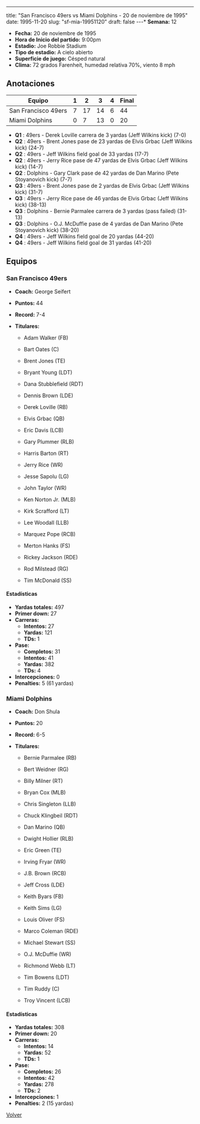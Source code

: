 ---
title: "San Francisco 49ers vs Miami Dolphins - 20 de noviembre de 1995"
date: 1995-11-20
slug: "sf-mia-19951120"
draft: false
---* **Semana:** 12
* **Fecha:** 20 de noviembre de 1995
* **Hora de Inicio del partido:** 9:00pm
* **Estadio:** Joe Robbie Stadium
* **Tipo de estadio:** A cielo abierto
* **Superficie de juego:** Césped natural
* **Clima:** 72 grados Farenheit, humedad relativa 70%, viento 8 mph




## Anotaciones
| Equipo | 1 | 2 | 3 | 4 | Final |
|--------|---|---|---|---|-------|
| San Francisco 49ers  | 7 | 17 | 14 | 6  | 44 |
| Miami Dolphins  | 0 | 7 | 13 | 0  | 20 |
* **Q1** : 49ers - Derek Loville carrera de 3 yardas (Jeff Wilkins kick) (7-0)
* **Q2** : 49ers - Brent Jones pase de 23 yardas de Elvis Grbac (Jeff Wilkins kick) (24-7)
* **Q2** : 49ers - Jeff Wilkins field goal de 33 yardas (17-7)
* **Q2** : 49ers - Jerry Rice pase de 47 yardas de Elvis Grbac (Jeff Wilkins kick) (14-7)
* **Q2** : Dolphins - Gary Clark pase de 42 yardas de Dan Marino (Pete Stoyanovich kick) (7-7)
* **Q3** : 49ers - Brent Jones pase de 2 yardas de Elvis Grbac (Jeff Wilkins kick) (31-7)
* **Q3** : 49ers - Jerry Rice pase de 46 yardas de Elvis Grbac (Jeff Wilkins kick) (38-13)
* **Q3** : Dolphins - Bernie Parmalee carrera de 3 yardas (pass failed) (31-13)
* **Q3** : Dolphins - O.J. McDuffie pase de 4 yardas de Dan Marino (Pete Stoyanovich kick) (38-20)
* **Q4** : 49ers - Jeff Wilkins field goal de 20 yardas (44-20)
* **Q4** : 49ers - Jeff Wilkins field goal de 31 yardas (41-20)


## Equipos


### San Francisco 49ers
* **Coach:** George Seifert
* **Puntos:** 44
* **Record:** 7-4
* **Titulares:** 

  * Adam Walker (FB) 

  * Bart Oates (C) 

  * Brent Jones (TE) 

  * Bryant Young (LDT) 

  * Dana Stubblefield (RDT) 

  * Dennis Brown (LDE) 

  * Derek Loville (RB) 

  * Elvis Grbac (QB) 

  * Eric Davis (LCB) 

  * Gary Plummer (RLB) 

  * Harris Barton (RT) 

  * Jerry Rice (WR) 

  * Jesse Sapolu (LG) 

  * John Taylor (WR) 

  * Ken Norton Jr. (MLB) 

  * Kirk Scrafford (LT) 

  * Lee Woodall (LLB) 

  * Marquez Pope (RCB) 

  * Merton Hanks (FS) 

  * Rickey Jackson (RDE) 

  * Rod Milstead (RG) 

  * Tim McDonald (SS) 

#### Estadísticas
* **Yardas totales:** 497
* **Primer down:** 27
* **Carreras:**
  * **Intentos:** 27
  * **Yardas:** 121
  * **TDs:** 1
* **Pase:**
  * **Completos:** 31
  * **Intentos:** 41
  * **Yardas:** 382
  * **TDs:** 4
* **Intercepciones:** 0
* **Penalties:** 5 (61 yardas)

### Miami Dolphins
* **Coach:** Don Shula
* **Puntos:** 20
* **Record:** 6-5
* **Titulares:** 

  * Bernie Parmalee (RB) 

  * Bert Weidner (RG) 

  * Billy Milner (RT) 

  * Bryan Cox (MLB) 

  * Chris Singleton (LLB) 

  * Chuck Klingbeil (RDT) 

  * Dan Marino (QB) 

  * Dwight Hollier (RLB) 

  * Eric Green (TE) 

  * Irving Fryar (WR) 

  * J.B. Brown (RCB) 

  * Jeff Cross (LDE) 

  * Keith Byars (FB) 

  * Keith Sims (LG) 

  * Louis Oliver (FS) 

  * Marco Coleman (RDE) 

  * Michael Stewart (SS) 

  * O.J. McDuffie (WR) 

  * Richmond Webb (LT) 

  * Tim Bowens (LDT) 

  * Tim Ruddy (C) 

  * Troy Vincent (LCB) 

#### Estadísticas
* **Yardas totales:** 308
* **Primer down:** 20
* **Carreras:**
  * **Intentos:** 14
  * **Yardas:** 52
  * **TDs:** 1
* **Pase:**
  * **Completos:** 26
  * **Intentos:** 42
  * **Yardas:** 278
  * **TDs:** 2
* **Intercepciones:** 1
* **Penalties:** 2 (15 yardas)


[Volver](/historia/1995)
